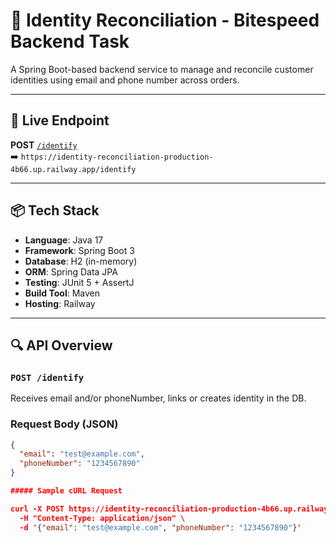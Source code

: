 # 🧠 Identity Reconciliation - Bitespeed Backend Task

A Spring Boot-based backend service to manage and reconcile customer identities using email and phone number across orders.

---

## 🔗 Live Endpoint

**POST** [`/identify`](https://identity-reconciliation-production-4b66.up.railway.app/identify)  
➡️ `https://identity-reconciliation-production-4b66.up.railway.app/identify`

---

## 📦 Tech Stack

- **Language**: Java 17  
- **Framework**: Spring Boot 3  
- **Database**: H2 (in-memory)  
- **ORM**: Spring Data JPA  
- **Testing**: JUnit 5 + AssertJ  
- **Build Tool**: Maven  
- **Hosting**: Railway


---

## 🔍 API Overview

### `POST /identify`

Receives email and/or phoneNumber, links or creates identity in the DB.

### Request Body (JSON)

```json
{
  "email": "test@example.com",
  "phoneNumber": "1234567890"
}

##### Sample cURL Request

curl -X POST https://identity-reconciliation-production-4b66.up.railway.app/identify \
  -H "Content-Type: application/json" \
  -d '{"email": "test@example.com", "phoneNumber": "1234567890"}'

